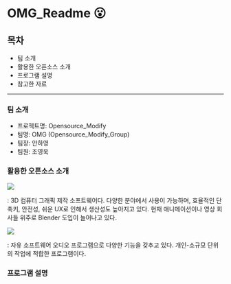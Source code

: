 # OMG_Readme :open_mouth:


## 목차
  - 팀 소개
  - 활용한 오픈소스 소개
  - 프로그램 설명
  - 참고한 자료

***

### 팀 소개
  - 프로젝트명: Opensource_Modify
  - 팀명: OMG (Opensource_Modify_Group)  
  - 팀장: 안하영
  - 팀원: 조영욱


### 활용한 오픈소스 소개
<img src="https://img.shields.io/badge/Blender-E87D0D?style=flat&logo=Blender&logoColor=white"/> 

: 3D 컴퓨터 그래픽 제작 소프트웨어다. 다양한 분야에서 사용이 가능하며, 효율적인 단축키, 안전성, 쉬운 UX로 인해서 생산성도 높아지고 있다. 현재 애니메이션이나 영상 회사들 위주로 Blender 도입이 늘어나고 있다.


<img src="https://img.shields.io/badge/Audacity-0000CC?style=flat&logo=Audacity&logoColor=white"/>

: 자유 소프트웨어 오디오 프로그램으로 다양한 기능을 갖추고 있다. 개인-소규모 단위의 작업에 적합한 프로그램이다.


### 프로그램 설명
